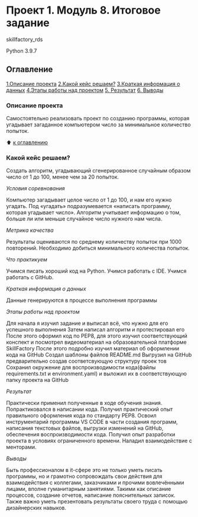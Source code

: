 # Проект 1. Модуль 8. Итоговое задание

skillfactory_rds

Python 3.9.7

## Оглавление

[1.Описание проекта](___)
[2.Какой кейс решаем?](___)
[3.Краткая информация о данных](__)
[4.Этапы работы над проектом](___) 
[5. Результат](__)
[6. Выводы](__)


### Описание проекта

Самостоятельно реализовать проект по созданию программы, которая угадывает загаданное компьютером число за минимальное количество попыток.

:arrow_up: [к оглавлению](__#Оглавление)


### Какой кейс решаем?

Создать алгоритм, угадывающий сгенерированное случайным образом число от 1 до 100, менее чем за 20 попыток.

*Условия соревнования*

Компьютер загадывает целое число от 1 до 100, и нам его нужно угадать. 
Под «угадать» подразумевается «написать программу, которая угадывает число».
Алгоритм учитывает информацию о том, больше ли или меньше случайное число нужного нам числа.

*Метрика качества*

Результаты оцениваются по среднему количеству попыток при 1000 повторений. Необходимо добиться минимального количества попыток.

*Что практикуем*

Учимся писать хороший код на Python.
Учимся работать с IDE.
Учимся работать с GitHub.

*Краткая информация о данных*

Данные генерируются в процессе выполнения программы

*Этапы работы над проектом*

Для начала я изучил задание и выписал всё, что нужно для его успешного выполнения
Затем написал алгоритм и протестировал его
После этого оформил код по PEP8, для этого изучил соответствующий конспект и посмотрел видеоматериал на образовательной платформе SkillFactory
После этого подробно изучил материал об оформлении кода на GitHub
Создал шаблоны файлов README.md
Выгрузил на GitHub предварительно создав соответсвующую структуру проек тов
Сохранил окружение для воспроизводимости кода(файлы requirements.txt и environment.yaml) и выложил их в соответствующую папку проекта на GitHub 

*Результат*

Практически применил полученные в ходе обучения знания.
Попрактиковался в написании кода. Получил практический опыт правильного оформления кода по стандарту PEP8.
Освоил инструментарий программы VS CODE в части создания программ, написания текстовых файлов, выгрузки изменений на GitHub, обеспечения воспроизводимости кода.
Получил опыт разработки проекта в условиях ограниченного времени.
Наладил взаимодействие с менторами.

*Выводы*

Быть профессионалом в it-сфере это не только уметь писать программы, но и грамотно сопровождать свои действия для взаимодействия с коллегами, заказчиками и прочими вовлечёнными лицами, вполне гуманитарным занятиями. 
Такими как описание процессов, создание отчетов, написание пояснительных записок. 
Также важно уметь презентовать результаты своего труда с помощью дизайнерских навыков.